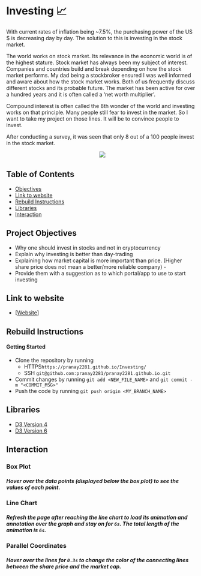 # Investing 📈️

With current rates of inflation being ~7.5%, the purchasing power of the US $ is decreasing day by day. The solution to this is investing in the stock market.

The world works on stock market. Its relevance in the economic world is of the highest stature. Stock market has always been my subject of interest. Companies and countries build and break depending on how the stock market performs. My dad being a stockbroker ensured I was well informed and aware about how the stock market works. Both of us frequently discuss different stocks and its probable future. The market has been active for over a hundred years and it is often called a ‘net worth multiplier’.

Compound interest is often called the 8th wonder of the world and investing works on that principle. Many people still fear to invest in the market. So I want to take my project on those lines. It will be to convince people to invest.

After conducting a survey, it was seen that only 8 out of a 100 people invest in the stock market.


<p align="center">
  <kbd><img src="https://media.giphy.com/media/yDqL3q9s20beF3hdf5/giphy.gif"></img></kbd>
</p>

## Table of Contents

- [Objectives](#project-Objectives)
- [Link to website](#link-to-website)
- [Rebuild Instructions](#rebuild-instructions)
- [Libraries](#Libraries)
- [Interaction](#Interaction)


## Project Objectives

+ Why one should invest in stocks and not in cryptocurrency
+ Explain why investing is better than day-trading
+ Explaining how market capital is more important than price. (Higher share price does not mean a better/more reliable company) - 
+ Provide them with a suggestion as to which portal/app to use to start investing


## Link to website

+ [[Website](https://pranay2281.github.io/Investing/)]


## Rebuild Instructions

#### Getting Started
+ Clone the repository by running
  + HTTPS`https://pranay2281.github.io/Investing/`
  + SSH `git@github.com:pranay2281/pranay2281.github.io.git`
+ Commit changes by running `git add <NEW_FILE_NAME>` and `git commit -m "<COMMIT_MSG>"`
+ Push the code by running `git push origin <MY_BRANCH_NAME>`

## Libraries
+ [D3 Version 4](https://d3js.org/)
+ [D3 Version 6](https://d3js.org/) 


## Interaction

### Box Plot
##### Hover over the data points (displayed below the box plot) to see the values of each point.

### Line Chart
##### Refresh the page after reaching the line chart to load its animation and annotation over the graph and stay on for `6s`. The total length of the animation is `6s`.

### Parallel Coordinates
##### Hover over the lines for `0.3s` to change the color of the connecting lines between the share price and the market cap.
